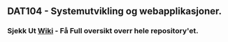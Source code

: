 ﻿## DAT104 - Systemutvikling og webapplikasjoner.

### Sjekk Ut <a href="https://github.com/h181221/dat104/wiki/Dat104-workspace"> Wiki</a> - Få Full oversikt overr hele repository'et.
